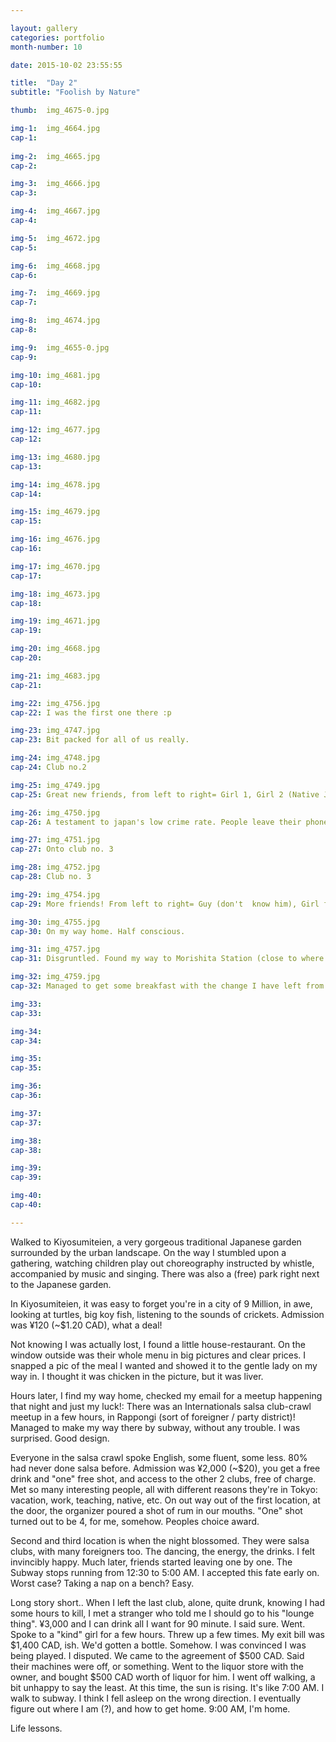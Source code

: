 ```yaml
---

layout: gallery
categories: portfolio
month-number: 10

date: 2015-10-02 23:55:55

title:  "Day 2"
subtitle: "Foolish by Nature"

thumb:	img_4675-0.jpg

img-1:	img_4664.jpg
cap-1:	
 
img-2:	img_4665.jpg
cap-2:	

img-3:	img_4666.jpg
cap-3: 	

img-4:	img_4667.jpg
cap-4:	

img-5:	img_4672.jpg
cap-5:	

img-6:	img_4668.jpg
cap-6:	

img-7:	img_4669.jpg
cap-7:	

img-8:	img_4674.jpg
cap-8:	

img-9:	img_4655-0.jpg
cap-9:	

img-10:	img_4681.jpg
cap-10:	

img-11:	img_4682.jpg
cap-11:	

img-12:	img_4677.jpg
cap-12:	

img-13:	img_4680.jpg
cap-13:	

img-14:	img_4678.jpg
cap-14:	

img-15:	img_4679.jpg
cap-15:	

img-16:	img_4676.jpg
cap-16:	

img-17:	img_4670.jpg
cap-17:	

img-18:	img_4673.jpg
cap-18:	

img-19:	img_4671.jpg
cap-19:	

img-20:	img_4668.jpg
cap-20:	

img-21:	img_4683.jpg
cap-21:	

img-22:	img_4756.jpg
cap-22:	I was the first one there :p

img-23:	img_4747.jpg
cap-23:	Bit packed for all of us really.

img-24:	img_4748.jpg
cap-24:	Club no.2

img-25:	img_4749.jpg
cap-25:	Great new friends, from left to right= Girl 1, Girl 2 (Native Japanese High School Teacher), Laura from South Africa, Edward from Sydney Australia. 

img-26:	img_4750.jpg
cap-26:	A testament to japan's low crime rate. People leave their phones, drinks, purses around freely.

img-27:	img_4751.jpg
cap-27:	Onto club no. 3

img-28:	img_4752.jpg
cap-28:	Club no. 3

img-29:	img_4754.jpg
cap-29:	More friends! From left to right= Guy (don't  know him), Girl from USA, and alleged stock trader millionaire Sandor from Belgium. Says he lost a few million in stock trading so he's taking some time off in Tokyo. Very nice guy =)

img-30:	img_4755.jpg
cap-30:	On my way home. Half conscious. 

img-31:	img_4757.jpg
cap-31:	Disgruntled. Found my way to Morishita Station (close to where I live).. still got lost. 

img-32:	img_4759.jpg
cap-32:	Managed to get some breakfast with the change I have left from the night (¥160, ~$1.60)

img-33:	
cap-33:	

img-34:	
cap-34:	

img-35:	
cap-35:	

img-36:	
cap-36:	

img-37:	
cap-37:	

img-38:	
cap-38:	

img-39:	
cap-39:	

img-40:	
cap-40:	

---
```


Walked to Kiyosumiteien, a very gorgeous traditional Japanese garden surrounded by the urban landscape. On the way I stumbled upon a gathering, watching children play out choreography instructed by whistle, accompanied by music and singing. There was also a (free) park right next to the Japanese garden. 

In Kiyosumiteien, it was easy to forget you're in a city of 9 Million, in awe, looking at turtles, big koy fish, listening to the sounds of crickets. Admission was ¥120 (~$1.20 CAD), what a deal!

Not knowing I was actually lost, I found a little house-restaurant. On the window outside was their whole menu in big pictures and clear prices. I snapped a pic of the meal I wanted and showed it to the gentle lady on my way in. I thought it was chicken in the picture, but it was liver. 

Hours later, I find my way home, checked my email for a meetup happening that night and just my luck!: There was an Internationals salsa club-crawl meetup in a few hours, in Rappongi (sort of foreigner / party district)! Managed to make my way there by subway, without any trouble. I was surprised. Good design.

Everyone in the salsa crawl spoke English, some fluent, some less. 80% had never done salsa before. Admission was ¥2,000 (~$20), you get a free drink and "one" free shot, and access to the other 2 clubs, free of charge. Met so many interesting people, all with different reasons they're in Tokyo: vacation, work, teaching, native, etc. On out way out of the first location, at the door, the organizer poured a shot of rum in our mouths. "One" shot turned out to be 4, for me, somehow. Peoples choice award. 

Second and third location is when the night blossomed. They were salsa clubs, with many foreigners too. The dancing, the energy, the drinks. I felt invincibly happy. Much later, friends started leaving one by one. The Subway stops running from 12:30 to 5:00 AM. I accepted this fate early on. Worst case? Taking a nap on a bench? Easy.

Long story short.. When I left the last club, alone, quite drunk, knowing I had some hours to kill, I met a stranger who told me I should go to his "lounge thing". ¥3,000 and I can drink all I want for 90 minute. I said sure. Went. Spoke to a "kind" girl for a few hours. Threw up a few times. My exit bill was $1,400 CAD, ish. We'd gotten a bottle. Somehow. I was convinced I was being played. I disputed. We came to the agreement of $500 CAD. Said their machines were off, or something. Went to the liquor store with the owner, and bought $500 CAD worth of liquor for him. I went off walking, a bit unhappy to say the least. At this time, the sun is rising. It's like 7:00 AM. I walk to subway. I think I fell asleep on the wrong direction. I eventually figure out where I am (?), and how to get home. 9:00 AM, I'm home. 

Life lessons.
